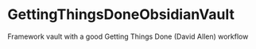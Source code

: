 # GettingThingsDoneObsidianVault
Framework vault with a good Getting Things Done (David Allen) workflow
